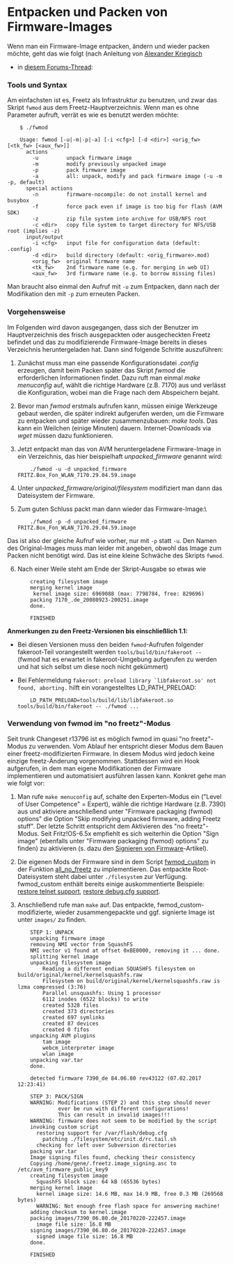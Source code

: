 # Entpacken und Packen von Firmware-Images

Wenn man ein Firmware-Image entpacken, ändern und wieder packen möchte,
geht das wie folgt (nach Anleitung von [Alexander
Kriegisch](http://www.ip-phone-forum.de/member.php?u=117253)
- in [diesem
Forums-Thread](http://www.ip-phone-forum.de/showthread.php?t=175974):

### Tools und Syntax

Am einfachsten ist es, Freetz als Infrastruktur zu benutzen, und zwar
das Skript `fwmod` aus dem Freetz-Hauptverzeichnis. Wenn man es ohne
Parameter aufruft, verrät es wie es benutzt werden möchte:

```
	$ ./fwmod

	Usage: fwmod [-u|-m|-p|-a] [-i <cfg>] [-d <dir>] <orig_fw> [<tk_fw> [<aux_fw>]]
	  actions
		-u         unpack firmware image
		-m         modify previously unpacked image
		-p         pack firmware image
		-a         all: unpack, modify and pack firmware image (-u -m -p, default)
	  special actions
		-n         firmware-nocompile: do not install kernel and busybox
		-f         force pack even if image is too big for flash (AVM SDK)
		-z         zip file system into archive for USB/NFS root
		-c <dir>   copy file system to target directory for NFS/USB root (implies -z)
	  input/output
		-i <cfg>   input file for configuration data (default: .config)
		-d <dir>   build directory (default: <orig_firmware>.mod)
		<orig_fw>  original firmware name
		<tk_fw>    2nd firmware name (e.g. for merging in web UI)
		<aux_fw>   3rd firmware name (e.g. to borrow missing files)
```

Man braucht also einmal den Aufruf mit `-u` zum Entpacken, dann nach der
Modifikation den mit `-p` zum erneuten Packen.

### Vorgehensweise

Im Folgenden wird davon ausgegangen, dass sich der Benutzer im
Hauptverzeichnis des frisch ausgepackten oder ausgecheckten Freetz
befindet und das zu modifizierende Firmware-Image bereits in dieses
Verzeichnis heruntergeladen hat. Dann sind folgende Schritte
auszuführen:

1.  Zunächst muss man eine passende Konfigurationsdatei *.config*
    erzeugen, damit beim Packen später das Skript *fwmod* die
    erforderlichen Informationen findet. Dazu ruft man einmal *make
    menuconfig* auf, wählt die richtige Hardware (z.B. 7170) aus und
    verlässt die Konfiguration, wobei man die Frage nach dem Abspeichern
    bejaht.
2.  Bevor man *fwmod* erstmals aufrufen kann, müssen einige Werkzeuge
    gebaut werden, die später indirekt aufgerufen werden, um die
    Firmware zu entpacken und später wieder zusammenzubauen: *make
    tools*. Das kann ein Weilchen (einige Minuten) dauern.
    Internet-Downloads via *wget* müssen dazu funktionieren.
3.  Jetzt entpackt man das von AVM heruntergeladene Firmware-Image in
    ein Verzeichnis, das hier beispielhaft *unpacked_firmware* genannt
    wird:

    ```
		./fwmod -u -d unpacked_firmware FRITZ.Box_Fon_WLAN_7170.29.04.59.image
    ```

4.  Unter *unpacked_firmware/original/filesystem* modifiziert man dann
    das Dateisystem der Firmware.
5.  Zum guten Schluss packt man dann wieder das Firmware-Image:\

    ```
		./fwmod -p -d unpacked_firmware FRITZ.Box_Fon_WLAN_7170.29.04.59.image
    ```

Das ist also der gleiche Aufruf wie vorher, nur mit `-p` statt `-u`. Den
Namen des Original-Images muss man leider mit angeben, obwohl das Image
zum Packen nicht benötigt wird. Das ist eine kleine Schwäche des Skripts
`fwmod`.

6.  Nach einer Weile steht am Ende der Skript-Ausgabe so etwas wie

    ```
		creating filesystem image
		merging kernel image
		 kernel image size: 6969088 (max: 7798784, free: 829696)
		packing 7170_.de_20080923-200251.image
		done.

		FINISHED
    ```

**Anmerkungen zu den Freetz-Versionen bis einschließlich 1.1:**

-   Bei diesen Versionen muss den beiden `fwmod`-Aufrufen folgender
    fakeroot-Teil vorangestellt werden `tools/build/bin/fakeroot -- `
    (fwmod hat es erwartet in fakeroot-Umgebung aufgerufen zu werden und
    hat sich selbst um diese noch nicht gekümmert)
-   Bei Fehlermeldung
    `` fakeroot: preload library `libfakeroot.so' not found, aborting. ``
    hilft ein vorangestelltes LD_PATH_PRELOAD:

    ```
		LD_PATH_PRELOAD=tools/build/lib/libfakeroot.so tools/build/bin/fakeroot -- ./fwmod ...
    ```

### Verwendung von fwmod im "no freetz"-Modus

Seit trunk Changeset r13796
ist es möglich fwmod im quasi "no freetz"-Modus zu verwenden. Vom
Ablauf her entspricht dieser Modus dem Bauen einer freetz-modifizierten
Firmware. In diesem Modus wird jedoch keine einzige freetz-Änderung
vorgenommen. Stattdessen wird ein Hook aufgerufen, in dem man eigene
Modifikationen der Firmware implementieren und automatisiert ausführen
lassen kann. Konkret gehe man wie folgt vor:

1.  Man rufe `make menuconfig` auf, schalte den Experten-Modus ein
    ("Level of User Competence" = Expert), wähle die richtige Hardware
    (z.B. 7390) aus und aktiviere anschließend unter "Firmware
    packaging (fwmod) options" die Option "Skip modifying unpacked
    firmware, adding Freetz stuff". Der letzte Schritt entspricht dem
    Aktivieren des "no freetz"-Modus. Seit Fritz!OS-6.5x empfiehlt es
    sich weiterhin die Option "Sign image" (ebenfalls unter "Firmware
    packaging (fwmod) options" zu finden) zu aktivieren (s. dazu den
    [Signieren von
    Firmware](http://trac.freetz.org/wiki/help/howtos/development/sign_image)-Artikel).
2.  Die eigenen Mods der Firmware sind in dem Script
    [fwmod_custom](http://trac.freetz.org/browser/trunk/fwmod_custom)
    in der Funktion
    [all_no_freetz](http://trac.freetz.org/browser/trunk/fwmod_custom?rev=13796#L14)
    zu implementieren. Das entpackte Root-Dateisystem steht dabei unter
    `./filesystem` zur Verfügung. fwmod_custom enthält bereits einige
    auskommentierte Beispiele: [restore telnet
    support](http://trac.freetz.org/browser/trunk/fwmod_custom?rev=13796#L17),
    [restore debug.cfg
    support](http://trac.freetz.org/browser/trunk/fwmod_custom?rev=13796#L25).
3.  Anschließend rufe man `make` auf. Das entpackte,
    fwmod_custom-modifizierte, wieder zusammengepackte und ggf.
    signierte Image ist unter `images/` zu finden.

    ```
		STEP 1: UNPACK
		unpacking firmware image
		removing NMI vector from SquashFS
		NMI vector v1 found at offset 0xBE0000, removing it ... done.
		splitting kernel image
		unpacking filesystem image
			Reading a different endian SQUASHFS filesystem on build/original/kernel/kernelsquashfs.raw
			Filesystem on build/original/kernel/kernelsquashfs.raw is lzma compressed (3:76)
			Parallel unsquashfs: Using 1 processor
			6112 inodes (6522 blocks) to write
			created 5328 files
			created 373 directories
			created 697 symlinks
			created 87 devices
			created 0 fifos
		unpacking AVM plugins
			tam image
			webcm_interpreter image
			wlan image
		unpacking var.tar
		done.

		detected firmware 7390_de 84.06.80 rev43122 (07.02.2017 12:23:41)

		STEP 3: PACK/SIGN
		WARNING: Modifications (STEP 2) and this step should never
				 ever be run with different configurations!
				 This can result in invalid images!!!
		WARNING: firmware does not seem to be modified by the script
		invoking custom script
		  restoring support for /var/flash/debug.cfg
			patching ./filesystem/etc/init.d/rc.tail.sh
		  checking for left over Subversion directories
		packing var.tar
		Image signing files found, checking their consistency
		Copying /home/gene/.freetz.image_signing.asc to /etc/avm_firmware_public_key9
		creating filesystem image
		  SquashFS block size: 64 kB (65536 bytes)
		merging kernel image
		  kernel image size: 14.6 MB, max 14.9 MB, free 0.3 MB (269568 bytes)
		  WARNING: Not enough free flash space for answering machine!
		adding checksum to kernel.image
		packing images/7390_06.80.de_20170220-222457.image
		  image file size: 16.8 MB
		signing images/7390_06.80.de_20170220-222457.image
		  signed image file size: 16.8 MB
		done.

		FINISHED
    ```


